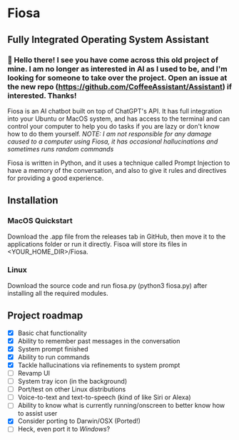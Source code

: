 # Fiosa
## Fully Integrated Operating System Assistant

### 👋 Hello there! I see you have come across this old project of mine. I am no longer as interested in AI as I used to be, and I'm looking for someone to take over the project. Open an issue at the new repo (https://github.com/CoffeeAssistant/Assistant) if interested. Thanks!

Fiosa is an AI chatbot built on top of ChatGPT's API. It has full integration into your Ubuntu or MacOS system, and has access to the terminal and can control your computer to help you do tasks if you are lazy or don't know how to do them yourself.
*NOTE: I am not responsible for any damage caused to a computer using Fiosa, it has occasional hallucinations and sometimes runs random commands*

Fiosa is written in Python, and it uses a technique called Prompt Injection to have a memory of the conversation, and also to give it rules and directives for providing a good experience.

## Installation
### MacOS Quickstart
Download the .app file from the releases tab in GitHub, then move it to the applications folder or run it directly. Fisoa will store its files in <YOUR_HOME_DIR>/Fiosa.

### Linux
Download the source code and run fiosa.py (python3 fiosa.py) after installing all the required modules.

## Project roadmap

- [x] Basic chat functionality
- [x] Ability to remember past messages in the conversation
- [x] System prompt finished
- [x] Ability to run commands
- [x] Tackle hallucinations via refinements to system prompt
- [ ] Revamp UI
- [ ] System tray icon (in the background)
- [ ] Port/test on other Linux distributions
- [ ] Voice-to-text and text-to-speech (kind of like Siri or Alexa)
- [ ] Ability to know what is currently running/onscreen to better know how to assist user
- [x] Consider porting to Darwin/OSX (Ported!)
- [ ] Heck, even port it to *Windows*?

